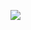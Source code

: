 
<!--
<img alt="ad"  align="right" 
style="width: auto;"     src="https://camo.githubusercontent.com/63371d36886ee658f5a97401f393e1ab1684b2fd3de674b8f5efc7d410b2a3d0/68747470733a2f2f6d656469612e67697068792e636f6d2f6d656469612f57556c706c634d704f43456d5447427442572f67697068792e676966" />
### Hi, I build things for the web. <img src="https://user-images.githubusercontent.com/72881348/206250286-b8ee1649-935a-44ca-a699-eb29aea1b0e8.gif" width="30" height="40"/>

#### Languages 










<p>
<img align="top" alt="JS" style="max-width: 100%" src="https://img.shields.io/badge/-JS-000000?style=flat&amp;logo=JavaScript"/>
<img align="top" alt="ts" style="max-width: 100%" src="https://img.shields.io/badge/-TS-000000?style=flat&amp;logo=TypeScript"/>
<img align="top" alt="dart" style="max-width: 100%" src="https://img.shields.io/badge/-Dart-000000?style=flat&amp;logo=Dart"/>
</br>
<img align="top" alt="golang" style="max-width: 100%" src="https://img.shields.io/badge/-Go-000000?style=flat&amp;logo=Go"/>
<img align="top" alt="rust" style="max-width: 100%" src="https://img.shields.io/badge/-Rust-000000?style=flat&amp;logo=Rust"/>

</p>
 
#### Front-end 


<p align="left">
 
 <img align="top" alt="React"  src="https://img.shields.io/badge/-React-000000?style=flat&amp;logo=React"/>
 <img align="top" alt="Next.js" src="https://img.shields.io/badge/-Next.js-000000?style=flat&amp;logo=Next.js"/>
 <img align="top" alt="Vue"  src="https://img.shields.io/badge/-Vue.js-000000?style=flat&amp;logo=Vue.js"/>
 </br>
 <img align="top" alt="Flutter"  src="https://img.shields.io/badge/-Flutter-000000?style=flat&amp;logo=Flutter"/>
</p>


####  Back-end 



<p align="left">

 <img align="top" alt="actix" style="max-width: 100%" src="https://img.shields.io/badge/-Axum-000000?style=flat&logo=rust"/>
 <img align="top" alt="actix" style="max-width: 100%" src="https://img.shields.io/badge/-Actix-000000?style=flat&logo=rust"/>
 </br>
 
 <img align="top" alt="NestJS" style="max-width: 100%" src="https://img.shields.io/badge/-Nest.js-000000?style=flat&logo=NestJS"/>
 <img align="top" alt="express" style="max-width: 100%" src="https://img.shields.io/badge/-Express-000000?style=flat&logo=express"/>
 </br>
 
 <img align="top" alt="echo" style="max-width: 100%" src="https://img.shields.io/badge/-Echo-000000?style=flat&amp;logo=go"/>
 <img align="top" alt="Gin" style="max-width: 100%" src="https://img.shields.io/badge/-Gin-000000?style=flat&amp;logo=go"/>
 
 
</p>

#### SQL and NoSQL

<p align="left">
  <img align="PostgreSQL" alt="PostgreSQL" style="max-width: 100%" src="https://img.shields.io/badge/-PostgreSQL-000000?style=flat&logo=PostgreSQL"/>
  <img align="redis" alt="redis" style="max-width: 100%" src="https://img.shields.io/badge/-Redis-000000?style=flat&logo=redis"/>
   <br/>
  <img align="supabase" alt="supabase" style="max-width: 100%" src="https://img.shields.io/badge/-supabase-000000?style=flat&logo=supabase"/>
  <img align="mongodb" alt="mongodb" style="max-width: 100%" src="https://img.shields.io/badge/-Mongodb-000000?style=flat&logo=mongodb"/>
  <img align="Firebase" alt="Firebase" style="max-width: 100%" src="https://img.shields.io/badge/-Firebase-000000?style=flat&logo=Firebase"/>
  <br/>
 
</p>


## Tools and web3 



 
<p align="left" >
   <img align="top" alt="git" style="max-width: 100%" src="https://img.shields.io/badge/-Git (CI/CD)-000000?style=flat&logo=git"/>
   <img align="top" alt="Docker" style="max-width: 100%" src="https://img.shields.io/badge/-Docker-000000?style=flat&logo=Docker"/>
   <img align="top" alt="k8c" style="max-width: 100%" src="https://img.shields.io/badge/-k8c-000000?style=flat&logo=kubernetes"/>  
   <img align="top" alt="amazongit" style="max-width: 100%" src="https://img.shields.io/badge/-AWS-000000?style=flat&logo=amazon"/>
   <img align="top" alt="DigitalOcean" style="max-width: 100%" src="https://img.shields.io/badge/-DigitalOcean-000000?style=flat&logo=DigitalOcean"/>
   <img align="top" alt="Vercel" style="max-width: 100%" src="https://img.shields.io/badge/-Vercel-000000?style=flat&logo=Vercel"/>
   <img align="rabbitMQ" alt="rabbitMQ" style="max-width: 100%" src="https://img.shields.io/badge/-rabbitMQ-000000?style=flat&logo=rabbitMQ"/>
   <br/>
   <img align="web3.js" alt="web3.js" style="max-width: 100%" src="https://img.shields.io/badge/-web3.js-000000?style=flat&logo=web3.js"/>
   <img align="RainbowKit" alt="RainbowKit" style="max-width: 100%" src="https://img.shields.io/badge/-RainbowKit-000000?style=flat&logo=RainbowKit"/>
   <img align="RainbowKit" alt="RainbowKit" style="max-width: 100%" src="https://img.shields.io/badge/-wagmi-000000?style=flat&logo=wagmi"/>
   <img align="RainbowKit" alt="RainbowKit" style="max-width: 100%" src="https://img.shields.io/badge/-Ethers.js-000000?style=flat&logo=ethereum"/>
   <br/>
   <img align="top" alt="telegram" style="max-width: 100%" src="https://img.shields.io/badge/-Telegram.bot-000000?style=flat&logo=telegram"/>
</p>

<details>
<summary>Leetcode</summary>
 <div > 
 
  [![LeetCode stats](https://leetcode-stats-six.vercel.app/?username=GaponovAlexey&theme=dark)](https://leetcode.com/GaponovAlexey/)
 <img  alt="cote" width="20%" src="https://github.com/GaponovAlexey/GaponovAlexey/assets/72881348/fa7bfdc6-8114-41d7-818d-0d15d43f21bc" />
</div> 
</details>



<p align="left" >
 <a href="https://www.linkedin.com/in/gaponovalexey/" >
     <img alt="telegram" width="32px" src="https://user-images.githubusercontent.com/72881348/206057960-640d818a-975a-48ae-9476-0e77a8696d28.png "  /> 
 </a>
 <a href="https://t.me/Alexey_Gaponov" >
    <img alt="telegram" width="52px" src="https://user-images.githubusercontent.com/72881348/206057427-a2682b87-c6c4-4a8f-b833-35733e0c7290.png "  />
 </a>
</p>
-->
![](https://komarev.com/ghpvc/?username=GaponovAlexey) 

